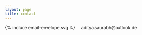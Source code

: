 ```yaml
---
layout: page
title: contact
---
```


<p><span class="icon icon--email">{% include email-envelope.svg %}</span> &nbsp; &nbsp; aditya.saurabh@outlook.de </p>
